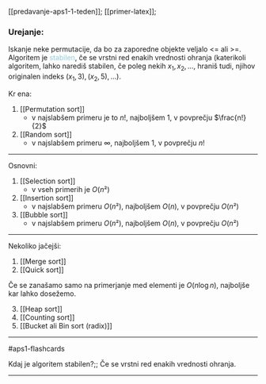 [[predavanje-aps1-1-teden]];
[[primer-latex]];
### Urejanje:
Iskanje neke permutacije, da bo za zaporedne objekte veljalo <= ali >=. Algoritem je <font color="#92cddc">stabilen</font>, če se vrstni red enakih vrednosti ohranja (katerikoli algoritem, lahko narediš stabilen, če poleg nekih $x_1, x_2, ...$, hraniš tudi, njihov originalen indeks $(x_1, 3), (x_2, 5), ...$).

Kr ena:
1. [[Permutation sort]]
	- v najslabšem primeru je to $n!$, najboljšem $1$, v povprečju $\frac{n!}{2}$
2. [[Random sort]]
	- v najslabšem primeru $\infty$, najboljšem $1$, v povprečju $n!$
---

Osnovni:
1. [[Selection sort]]
	- v vseh primerih je $O(n²)$
2. [[Insertion sort]]
	- v najslabšem primeru $O(n²)$, najboljšem $O(n)$, v povprečju $O(n²)$
3. [[Bubble sort]]
	- v najslabšem primeru $O(n²)$, najboljšem $O(n)$, v povprečju $O(n²)$

---
Nekoliko jačejši:
1) [[Merge sort]]
2) [[Quick sort]]
 
 Če se zanašamo samo na primerjanje med elementi je $O(n\log n)$, najboljše kar lahko dosežemo. 

3) [[Heap sort]]
4) [[Counting sort]]
5) [[Bucket ali Bin sort (radix)]]

 ---

#aps1-flashcards 

Kdaj je algoritem stabilen?;; Če se vrstni red enakih vrednosti ohranja.
<!--SR:!2024-10-16,4,270-->

---
